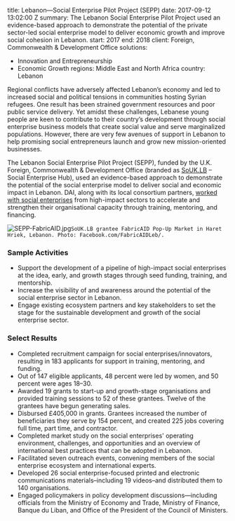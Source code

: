 
title: Lebanon—Social Enterprise Pilot Project (SEPP)
date: 2017-09-12 13:02:00 Z
summary: The Lebanon Social Enterprise Pilot Project used an evidence-based approach
  to demonstrate the potential of the private sector-led social enterprise model to
  deliver economic growth and improve social cohesion in Lebanon.
start: 2017
end: 2018
client: Foreign, Commonwealth & Development Office
solutions:
- Innovation and Entrepreneurship
- Economic Growth
regions: Middle East and North Africa
country: Lebanon


Regional conflicts have adversely affected Lebanon’s economy and led to increased social and political tensions in communities hosting Syrian refugees. One result has been strained government resources and poor public service delivery. Yet amidst these challenges, Lebanese young people are keen to contribute to their country’s development through social enterprise business models that create social value and serve marginalized populations. However, there are very few avenues of support in Lebanon to help promising social entrepreneurs launch and grow new mission-oriented businesses.

The Lebanon Social Enterprise Pilot Project (SEPP), funded by the U.K. Foreign, Commonwealth & Development Office (branded as [SoUK.LB](http://www.souklb.co/) – Social Enterprise Hub), used an evidence-based approach to demonstrate the potential of the social enterprise model to deliver social and economic impact in Lebanon. DAI, along with its local consortium partners, [worked with social enterprises](http://dai-global-developments.com/articles/with-uk-aid-lebanon-social-enterprise-pilot-new-model-of-development/) from high-impact sectors to accelerate and strengthen their organisational capacity through training, mentoring, and financing.

![SEPP-FabricAID.jpg](/uploads/SEPP-FabricAID.jpg)`SoUK.LB grantee FabricAID Pop-Up Market in Haret Hriek, Lebanon. Photo: Facebook.com/FabricAIDLeb/.`

### Sample Activities

* Support the development of a pipeline of high-impact social enterprises at the idea, early, and growth stages through seed funding, training, and mentorship.
* Increase the visibility of and awareness around the potential of the social enterprise sector in Lebanon.
* Engage existing ecosystem partners and key stakeholders to set the stage for the sustainable development and growth of the social enterprise sector.

### Select Results

* Completed recruitment campaign for social enterprises/innovators, resulting in 183 applicants for support in training, mentoring, and funding.
* Out of 147 eligible applicants, 48 percent were led by women, and 50 percent were ages 18–30.
* Awarded 19 grants to start-up and growth-stage organisations and provided training sessions to 52 of these grantees. Twelve of the grantees have begun generating sales.
* Disbursed £405,000 in grants. Grantees increased the number of beneficiaries they serve by 154 percent, and created 225 jobs covering full time, part time, and contractor.
* Completed market study on the social enterprises' operating environment, challenges, and opportunities and an overview of international best practices that can be adopted in Lebanon.
* Facilitated seven outreach events, convening members of the social enterprise ecosystem and international experts.
* Developed 26 social enterprise-focused printed and electronic communications materials–including 19 videos–and distributed them to 140 organisations.
* Engaged policymakers in policy development discussions—including officials from the Ministry of Economy and Trade, Ministry of Finance, Banque du Liban, and Office of the President of the Council of Ministers.
